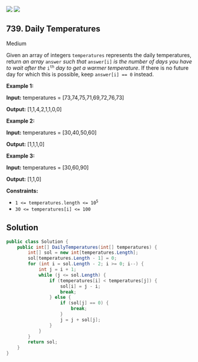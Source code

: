 [![](https://img.shields.io/github/stars/LeetCode-in-Net/LeetCode-in-Net?label=Stars&style=flat-square)](https://github.com/LeetCode-in-Net/LeetCode-in-Net)
[![](https://img.shields.io/github/forks/LeetCode-in-Net/LeetCode-in-Net?label=Fork%20me%20on%20GitHub%20&style=flat-square)](https://github.com/LeetCode-in-Net/LeetCode-in-Net/fork)

## 739\. Daily Temperatures

Medium

Given an array of integers `temperatures` represents the daily temperatures, return _an array_ `answer` _such that_ `answer[i]` _is the number of days you have to wait after the_ <code>i<sup>th</sup></code> _day to get a warmer temperature_. If there is no future day for which this is possible, keep `answer[i] == 0` instead.

**Example 1:**

**Input:** temperatures = [73,74,75,71,69,72,76,73]

**Output:** [1,1,4,2,1,1,0,0] 

**Example 2:**

**Input:** temperatures = [30,40,50,60]

**Output:** [1,1,1,0] 

**Example 3:**

**Input:** temperatures = [30,60,90]

**Output:** [1,1,0] 

**Constraints:**

*   <code>1 <= temperatures.length <= 10<sup>5</sup></code>
*   `30 <= temperatures[i] <= 100`

## Solution

```csharp
public class Solution {
    public int[] DailyTemperatures(int[] temperatures) {
        int[] sol = new int[temperatures.Length];
        sol[temperatures.Length - 1] = 0;
        for (int i = sol.Length - 2; i >= 0; i--) {
            int j = i + 1;
            while (j <= sol.Length) {
                if (temperatures[i] < temperatures[j]) {
                    sol[i] = j - i;
                    break;
                } else {
                    if (sol[j] == 0) {
                        break;
                    }
                    j = j + sol[j];
                }
            }
        }
        return sol;
    }
}
```
